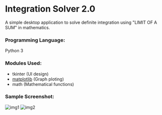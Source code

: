 # Integration Solver 2.0
A simple desktop application to solve definite integration using "LIMIT OF A SUM" in mathematics.
### Programming Language:
Python 3

### Modules Used:
- tkinter (UI design)
- [matplotlib](https://pypi.org/project/matplotlib/) (Graph ploting)
- math (Mathematical functions)

### Sample Screenshot:
![img1](https://user-images.githubusercontent.com/48746076/96537719-96e5fc00-12b4-11eb-8da2-56c7918a00be.png)
![img2](https://user-images.githubusercontent.com/48746076/96537734-9fd6cd80-12b4-11eb-9fc3-5d4e1f853aa9.png)

  
  


